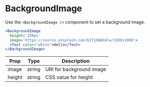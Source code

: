 
# BackgroundImage

Use the `<BackgroundImage />` component to set a background image.

```.jsx
<BackgroundImage
  height='256px'
  image='https://source.unsplash.com/bITjK6W2Alw/3200x1800'>
  <Text color="white">Hello</Text>
</BackgroundImage>
```

Prop | Type | Description
---|---|---
image | string | URI for background image
height | string | CSS value for height
